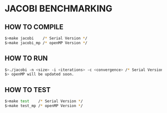 # JACOBI BENCHMARKING

## HOW TO COMPILE

```bash
$>make jacobi    /* Serial Version */
$>make jacobi_mp /* openMP Version */
```

## HOW TO RUN

```bash
$>./jacobi -n <size> -i <iterations> -c <convergence> /* Serial Version */
$> openMP will be updated soon.
```

## HOW TO TEST

```bash
$>make test    /* Serial Version */
$>make test_mp /* openMP Version */
```



